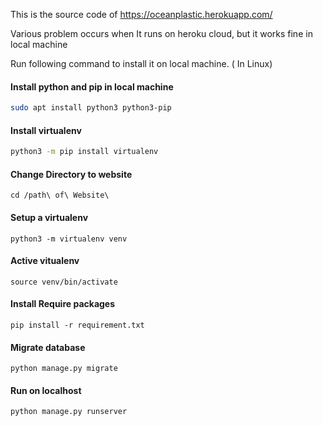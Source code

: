 This is the source code of https://oceanplastic.herokuapp.com/

Various problem occurs when It runs on heroku cloud, but it works fine in local machine

Run following command to install it on local machine. ( In Linux)

#### Install python and pip in local machine

```bash
sudo apt install python3 python3-pip  
```
#### Install virtualenv

```bash
python3 -m pip install virtualenv 
```

#### Change Directory to website
```
cd /path\ of\ Website\
```

#### Setup a virtualenv
```
python3 -m virtualenv venv 
```

#### Active vitualenv
```
source venv/bin/activate
```

#### Install Require packages
```
pip install -r requirement.txt
```

#### Migrate database
```
python manage.py migrate
```

#### Run on localhost
```bash
python manage.py runserver
```
